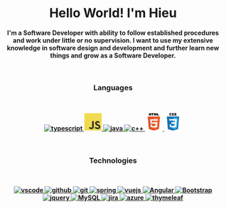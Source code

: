 <p>
  <h1 align="center"><b>Hello World! I'm Hieu</h1>
</p>
<p align="center">I'm a Software Developer with ability to follow established procedures and work under little or no supervision. I want to use my extensive knowledge in software design and development and further learn new things and grow as a Software Developer.
</p>

<br />
<p>
<h3 align="center"> Languages </h3></p>
<br />
<p align="center">
<a href="https://www.typescriptlang.org/" target="_blank"> <img src="https://pbs.twimg.com/profile_images/1290672565690695681/0G4bie6b_400x400.jpg" alt="typescript" width="40" height="40"/> </a>
<a href="https://www.javascript.com/" target="_blank"> <img src="https://raw.githubusercontent.com/devicons/devicon/master/icons/javascript/javascript-original.svg" alt="javascript" width="40" height="40"/> </a>
<a href="https://www.java.com/en/" target="_blank"> <img src="https://www.megaleechers.com/storage/Java-Runtime-Environment-Icon.png" alt="java" width="40" height="40"/> </a>
<a href="https://en.wikipedia.org/wiki/C%2B%2B" target="_blank"> <img src="https://upload.wikimedia.org/wikipedia/commons/thumb/1/18/ISO_C%2B%2B_Logo.svg/120px-ISO_C%2B%2B_Logo.svg.png" alt="c++" width="40" height="40"/> </a>
<a href="https://developer.mozilla.org/en-US/docs/Learn/Getting_started_with_the_web/HTML_basics" target="_blank"> <img src="https://raw.githubusercontent.com/devicons/devicon/master/icons/html5/html5-original-wordmark.svg" alt="html5" width="40" height="40"/> </a>
<a href="https://www.w3schools.com/css/" target="_blank"> <img src="https://raw.githubusercontent.com/devicons/devicon/master/icons/css3/css3-original-wordmark.svg" alt="css3" width="40" height="40"/> </a>
</p>
<br />


<p>
<h3 align="center"> Technologies </h3></p>
<br />
<p align="center">
<a href="https://code.visualstudio.com/" target="_blank"> <img src="https://upload.wikimedia.org/wikipedia/commons/thumb/9/9a/Visual_Studio_Code_1.35_icon.svg/2048px-Visual_Studio_Code_1.35_icon.svg.png" alt="vscode" width="40" height="40"/> </a>
<a href="https://github.com/" target="_blank"> <img src="https://www.influxdata.com/wp-content/uploads/GitHub-logo.jpg" alt="github" width="40" height="40"/> </a>
<a href="https://git-scm.com/" target="_blank"> <img src="https://avatars.githubusercontent.com/u/18133?s=200&v=4" alt="git" width="40" height="40"/> </a>
<a href="https://spring.io/tools" target="_blank"> <img src="https://spring.io/images/logo-spring-tools-4-c5e3ea301ba9d85444ef244449335be3.svg" alt="spring" width="40" height="40"/> </a>
 <a href="https://vuejs.org/" target="_blank"> <img src="https://avatars.githubusercontent.com/u/6128107?s=200&v=4" alt="vuejs" width="40" height="40"/> </a>
   <a href="https://angular.io/" target="_blank"> <img src="https://angular.io/assets/images/logos/angularjs/AngularJS-Shield.svg" alt="Angular" width="40" height="40"/> </a>
  <a href="https://getbootstrap.com/" target="_blank"> <img src="https://upload.wikimedia.org/wikipedia/commons/thumb/b/b2/Bootstrap_logo.svg/512px-Bootstrap_logo.svg.png" alt="Bootstrap" width="40" height="40"/> </a>
  <a href="https://jquery.com/" target="_blank"> <img src="https://www.interviewbit.com/blog/wp-content/uploads/2021/10/jquery-logo-vertical_large_square.png" alt="jquery" width="40" height="40"/> </a>
    <a href="https://www.mysql.com/" target="_blank"> <img src="https://d1.awsstatic.com/asset-repository/products/amazon-rds/1024px-MySQL.ff87215b43fd7292af172e2a5d9b844217262571.png" alt="MySQL" width="40" height="40"/> </a>
   <a href="https://www.atlassian.com/software/jira" target="_blank"> <img src="https://zappysys.com/blog/wp-content/uploads/2018/07/jira-logo.jpg" alt="jira" width="40" height="40"/> </a>
  <a href="https://azure.microsoft.com/en-us/" target="_blank"> <img src="https://www.imagar.com/wp-content/uploads/2018/06/azure.png" alt="azure" width="40" height="40"/> </a>
  <a href="https://www.thymeleaf.org/" target="_blank"> <img src="https://www.thymeleaf.org/images/thymeleaf.png" alt="thymeleaf" width="40" height="40"/> </a>
  
</p>


<br />


